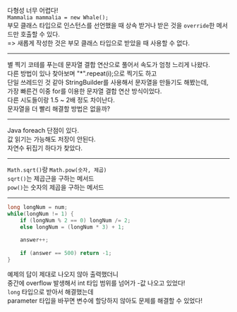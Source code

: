 다형성 너무 어렵다!   
`Mammalia mammalia = new Whale();`   
부모 클래스 타입으로 인스턴스를 선언했을 때 상속 받거나 받은 것을 `override`한 메서드만 호출할 수 있다.   
=> 새롭게 작성한 것은 부모 클래스 타입으로 받았을 때 사용할 수 없다.

---

별 찍기 코테를 푸는데 문자열 결합 연산으로 풀어서 속도가 엄청 느리게 나왔다.   
다른 방법이 있나 찾아보며 "*".repeat(i);으로 찍기도 하고   
단일 쓰레드인 것 같아 StringBuilder를 사용해서 문자열을 만들기도 해봤는데,   
가장 빠른건 이중 for를 이용한 문자열 결합 연산 방식이었다.   
다른 시도들이랑 1.5 ~ 2배 정도 차이난다.   
문자열을 더 빨리 해결할 방법은 없을까?

---

Java foreach 단점이 있다.   
값 읽기는 가능해도 저장이 안된다.    
자연수 뒤집기 하다가 찾았다.

---

`Math.sqrt()`랑 `Math.pow(숫자, 제곱)`  
`sqrt()`는 제곱근을 구하는 메서드   
`pow()`는 숫자의 제곱을 구하는 메서드   

---

```java
long longNum = num;
while(longNum != 1) {
    if (longNum % 2 == 0) longNum /= 2;
    else longNum = (longNum * 3) + 1;
    
    answer++;
    
    if (answer == 500) return -1;
}
```
예제의 답이 제대로 나오지 않아 출력했더니   
중간에 overflow 발생해서 int 타입 범위를 넘어가 -값 나오고 있었다!   
`long` 타입으로 받아서 해결했는데   
parameter 타입을 바꾸면 변수에 할당하지 않아도 문제를 해결할 수 있었다!
